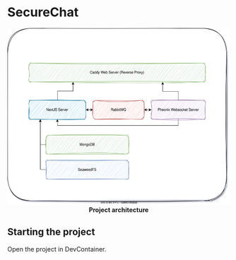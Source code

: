 # SecureChat

<p align="center">
<img height=400 src="/assets/architecture.svg"/>
<br /> 
  <strong>Project architecture</strong>
</p>

## Starting the project

Open the project in DevContainer.
